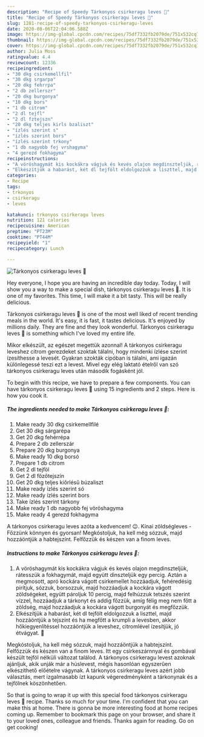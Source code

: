 ```yaml
---
description: "Recipe of Speedy Tárkonyos csirkeragu leves 🥰"
title: "Recipe of Speedy Tárkonyos csirkeragu leves 🥰"
slug: 1281-recipe-of-speedy-tarkonyos-csirkeragu-leves
date: 2020-08-06T22:04:06.588Z
image: https://img-global.cpcdn.com/recipes/75df7332fb2079de/751x532cq70/tarkonyos-csirkeragu-leves-🥰-recept-foto.jpg
thumbnail: https://img-global.cpcdn.com/recipes/75df7332fb2079de/751x532cq70/tarkonyos-csirkeragu-leves-🥰-recept-foto.jpg
cover: https://img-global.cpcdn.com/recipes/75df7332fb2079de/751x532cq70/tarkonyos-csirkeragu-leves-🥰-recept-foto.jpg
author: Julia Moss
ratingvalue: 4.4
reviewcount: 12336
recipeingredient:
- "30 dkg csirkemellfil"
- "30 dkg srgarpa"
- "20 dkg fehrrpa"
- "2 db zellerszr"
- "20 dkg burgonya"
- "10 dkg bors"
- "1 db citrom"
- "2 dl tejfl"
- "2 dl fztejszn"
- "20 dkg teljes kirls bzaliszt"
- "ízlés szerint s"
- "ízlés szerint bors"
- "ízlés szerint trkony"
- "1 db nagyobb fej vrshagyma"
- "4 gerezd fokhagyma"
recipeinstructions:
- "A vöröshagymát kis kockákra vágjuk és kevés olajon megdinszteljük, rátesszük a fokhagymát, majd együtt dinszteljük egy percig. Aztán a megmosott, apró kockára vágott csirkemellet hozzáadjuk, fehéredésig pirítjuk, sózzuk, borsozzuk, majd hozzáadjuk a kockára vágott zöldségeket, együtt pároljuk 10 percig, majd felhúzzuk tetszés szerint vízzel, hozzáadjuk a tárkonyt és addig főzzük, amíg félig meg nem főtt a zöldség, majd hozzáadjuk a kockára vágott burgonyát és megfőzzük."
- "Elkészítjük a habarást, két dl tejfölt eldolgozzuk a liszttel, majd hozzáöntjük a tejszínt és ha megfőtt a krumpli a levesben, akkor hőkiegyenlítéssel hozzáöntjük a leveshez, citromlével ízesítjük, jó étvágyat. 🥰"
categories:
- Recipe
tags:
- trkonyos
- csirkeragu
- leves

katakunci: trkonyos csirkeragu leves 
nutrition: 121 calories
recipecuisine: American
preptime: "PT23M"
cooktime: "PT44M"
recipeyield: "1"
recipecategory: Lunch

---
```



![Tárkonyos csirkeragu leves 🥰](https://img-global.cpcdn.com/recipes/75df7332fb2079de/751x532cq70/tarkonyos-csirkeragu-leves-🥰-recept-foto.jpg)

Hey everyone, I hope you are having an incredible day today. Today, I will show you a way to make a special dish, tárkonyos csirkeragu leves 🥰. It is one of my favorites. This time, I will make it a bit tasty. This will be really delicious.

Tárkonyos csirkeragu leves 🥰 is one of the most well liked of recent trending meals in the world. It's easy, it is fast, it tastes delicious. It's enjoyed by millions daily. They are fine and they look wonderful. Tárkonyos csirkeragu leves 🥰 is something which I've loved my entire life.

Mikor elkészült, az egészet megettük azonnal! A tárkonyos csirkeragu leveshez citrom gerezdeket szoktak tálalni, hogy mindenki ízlése szerint ízesíthesse a levesét. Gyakran szokták cipóban is tálalni, ami igazán különlegessé teszi ezt a levest. Mivel egy elég laktató ételről van szó tárkonyos csirkeragu leves után második fogásként jól.


To begin with this recipe, we have to prepare a few components. You can have tárkonyos csirkeragu leves 🥰 using 15 ingredients and 2 steps. Here is how you cook it.

<!--inarticleads1-->

##### The ingredients needed to make Tárkonyos csirkeragu leves 🥰:

1. Make ready 30 dkg csirkemellfilé
1. Get 30 dkg sárgarépa
1. Get 20 dkg fehérrépa
1. Prepare 2 db zellerszár
1. Prepare 20 dkg burgonya
1. Make ready 10 dkg borsó
1. Prepare 1 db citrom
1. Get 2 dl tejföl
1. Get 2 dl főzőtejszín
1. Get 20 dkg teljes kiőrlésű búzaliszt
1. Make ready ízlés szerint só
1. Make ready ízlés szerint bors
1. Take ízlés szerint tárkony
1. Make ready 1 db nagyobb fej vöröshagyma
1. Make ready 4 gerezd fokhagyma


A tárkonyos csirkeragu leves azóta a kedvencem! 😉. Kínai zöldségleves - Főzzünk könnyen és gyorsan! Megkóstoljuk, ha kell még sózzuk, majd hozzáöntjük a habtejszínt. Felfőzzük és készen van a finom leves. 

<!--inarticleads2-->

##### Instructions to make Tárkonyos csirkeragu leves 🥰:

1. A vöröshagymát kis kockákra vágjuk és kevés olajon megdinszteljük, rátesszük a fokhagymát, majd együtt dinszteljük egy percig. Aztán a megmosott, apró kockára vágott csirkemellet hozzáadjuk, fehéredésig pirítjuk, sózzuk, borsozzuk, majd hozzáadjuk a kockára vágott zöldségeket, együtt pároljuk 10 percig, majd felhúzzuk tetszés szerint vízzel, hozzáadjuk a tárkonyt és addig főzzük, amíg félig meg nem főtt a zöldség, majd hozzáadjuk a kockára vágott burgonyát és megfőzzük.
1. Elkészítjük a habarást, két dl tejfölt eldolgozzuk a liszttel, majd hozzáöntjük a tejszínt és ha megfőtt a krumpli a levesben, akkor hőkiegyenlítéssel hozzáöntjük a leveshez, citromlével ízesítjük, jó étvágyat. 🥰


Megkóstoljuk, ha kell még sózzuk, majd hozzáöntjük a habtejszínt. Felfőzzük és készen van a finom leves. Itt egy csirkeszárnnyal és gombával készült tejföl nélküli változat találod. A tárkonyos csirkeragu levest azoknak ajánljuk, akik unják már a húslevest, mégis hasonlóan egyszerűen elkészíthető előételre vágynak. A tárkonyos csirkeragu leves azért jobb választás, mert izgalmasabb ízt kapunk végeredményként a tárkonynak és a tejfölnek köszönhetően. 

So that is going to wrap it up with this special food tárkonyos csirkeragu leves 🥰 recipe. Thanks so much for your time. I'm confident that you can make this at home. There is gonna be more interesting food at home recipes coming up. Remember to bookmark this page on your browser, and share it to your loved ones, colleague and friends. Thanks again for reading. Go on get cooking!
